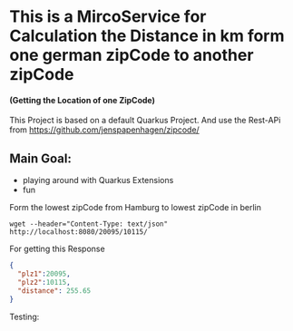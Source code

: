 # This is a MircoService for Calculation the Distance in km form one german zipCode to another zipCode

#### (Getting the Location of one ZipCode)

This Project is based on a default Quarkus Project.
And use the Rest-APi from https://github.com/jenspapenhagen/zipcode/

## Main Goal:
- playing around with Quarkus Extensions
- fun


Form the lowest zipCode from Hamburg to lowest zipCode in berlin 
```
wget --header="Content-Type: text/json" http://localhost:8080/20095/10115/
```
For getting this Response
```json
{
  "plz1":20095,
  "plz2":10115,
  "distance": 255.65  
}
```

Testing:

